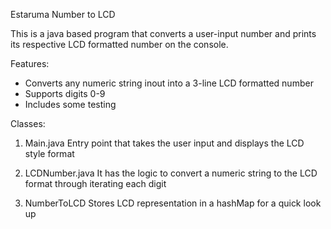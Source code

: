 Estaruma Number to LCD

This is a java based program that converts a user-input number and prints its respective LCD formatted number on the console. 

Features: 
- Converts any numeric string inout into a 3-line LCD formatted number
- Supports digits 0-9
- Includes some testing 

Classes: 
1. Main.java 
Entry point that takes the user input and displays the LCD style format

2. LCDNumber.java
It has the logic to convert a numeric string to the LCD format through iterating each digit 

3. NumberToLCD
Stores LCD representation in a hashMap for a quick look up 